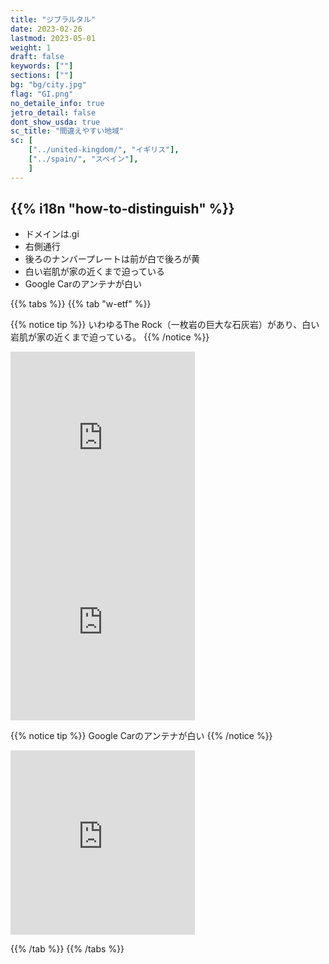 ```yaml
---
title: "ジブラルタル"
date: 2023-02-26
lastmod: 2023-05-01
weight: 1
draft: false
keywords: [""]
sections: [""]
bg: "bg/city.jpg"
flag: "GI.png"
no_detaile_info: true
jetro_detail: false
dont_show_usda: true
sc_title: "間違えやすい地域"
sc: [
    ["../united-kingdom/", "イギリス"],
    ["../spain/", "スペイン"],
    ]
---
```


<div class="main-desciption country-description">
    <h2 class="section-title">{{% i18n "how-to-distinguish" %}}</h2>
    <ul class="rule-list">
        <li>ドメインは<span class="quiz">.gi</span></li>
        <li><span class="quiz">右</span>側通行</li>
        <li>後ろのナンバープレートは前が白で後ろが<span class="quiz">黄</span></li>
        <li>白い岩肌が家の近くまで迫っている</li>
        <li>Google Carのアンテナが<span class="quiz">白</span>い</li>
    </ul>
</div>

{{% tabs  %}}
{{% tab "w-etf" %}}

{{% notice tip %}}
いわゆるThe Rock（一枚岩の巨大な石灰岩）があり、白い岩肌が家の近くまで迫っている。
{{% /notice %}}
<div class="googlemap-if">
<iframe src="https://www.google.com/maps/embed?pb=!4v1683628922719!6m8!1m7!1sAN7rFtyOdZjSfwKujsPFfg!2m2!1d36.14404321833828!2d-5.340260408821029!3f259.4984366862694!4f41.76178286128214!5f0.4020098938862506" width="295" height="295" style="border:0;" allowfullscreen="" loading="lazy" referrerpolicy="no-referrer-when-downgrade"></iframe>
<iframe src="https://www.google.com/maps/embed?pb=!4v1683629262279!6m8!1m7!1s3nLmQgoykG0F6ifMd1b62g!2m2!1d36.11245014754778!2d-5.344842599642488!3f359.2395861554312!4f27.97409693508216!5f0.7820865974627469" width="295" height="295" style="border:0;" allowfullscreen="" loading="lazy" referrerpolicy="no-referrer-when-downgrade"></iframe>
</div>

{{% notice tip %}}
Google Carのアンテナが白い
{{% /notice %}}
<div class="googlemap-if">
<iframe src="https://www.google.com/maps/embed?pb=!4v1683628682271!6m8!1m7!1skgCblgg2Yh_9DWKdcEvFyg!2m2!1d36.13292009980223!2d-5.341079351606667!3f198.2123926477626!4f-28.824230954535288!5f2.912563245917548" width="295" height="295" style="border:0;" allowfullscreen="" loading="lazy" referrerpolicy="no-referrer-when-downgrade"></iframe>
</div>


{{% /tab %}}
{{% /tabs  %}}